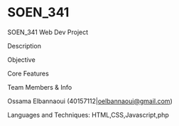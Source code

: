 # SOEN_341
SOEN_341 Web Dev Project


Description


Objective


Core Features


Team Members & Info

Ossama Elbannaoui (40157112|oelbannaoui@gmail.com)

Languages and Techniques:
HTML,CSS,Javascript,php

